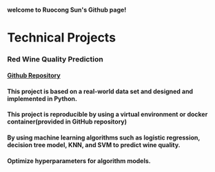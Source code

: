 #### welcome to Ruocong Sun's Github page!
# Technical Projects 
### Red Wine Quality Prediction 
#### [Github Repository](https://sungg888.github.io)
#### This project is based on a real-world data set and designed and implemented in Python. 
#### This project is reproducible by using a virtual environment or docker container(provided in GitHub repository)  
#### By using machine learning algorithms such as logistic regression, decision tree model, KNN, and SVM to predict wine quality.
#### Optimize hyperparameters for algorithm models.
